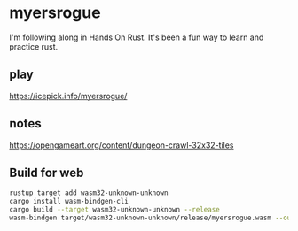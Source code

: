 # myersrogue

I'm following along in Hands On Rust.  It's been a fun way to learn and practice rust.

## play

<https://icepick.info/myersrogue/>

## notes

<https://opengameart.org/content/dungeon-crawl-32x32-tiles>

## Build for web

```sh
rustup target add wasm32-unknown-unknown
cargo install wasm-bindgen-cli
cargo build --target wasm32-unknown-unknown --release
wasm-bindgen target/wasm32-unknown-unknown/release/myersrogue.wasm --out-dir ./web --no-modules --no-typescript
```

